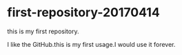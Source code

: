 # first-repository-20170414
this is my first repository.

I like the GitHub.this is my first usage.I would use it forever.
